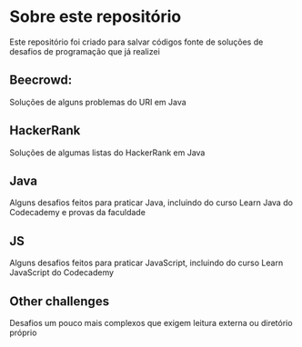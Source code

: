 <h1>Sobre este repositório</h1>
<p>Este repositório foi criado para salvar códigos fonte de soluções de desafios de programação que já realizei</p>

<h2>Beecrowd:</h2>
<p>Soluções de alguns problemas do URI em Java</p>

<h2>HackerRank</h2>
<p>Soluções de algumas listas do HackerRank em Java</p>

<h2>Java</h2>
<p>Alguns desafios feitos para praticar Java, incluindo do curso Learn Java do Codecademy e provas da faculdade</p>

<h2>JS</h2>
<p>Alguns desafios feitos para praticar JavaScript, incluindo do curso Learn JavaScript do Codecademy</p>

<h2>Other challenges</h2>
<p>Desafios um pouco mais complexos que exigem leitura externa ou diretório próprio</p>
